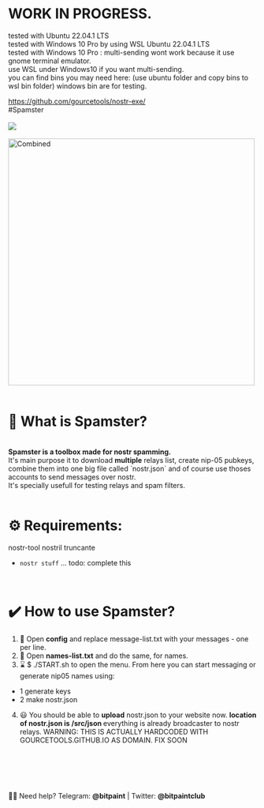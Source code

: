 # WORK IN PROGRESS.
tested with Ubuntu 22.04.1 LTS <br>
tested with Windows 10 Pro by using WSL Ubuntu 22.04.1 LTS <br>
tested with Windows 10 Pro : multi-sending wont work because it use gnome terminal emulator. <br>
use WSL under Windows10 if you want multi-sending. <br>
you can find bins you may need here: (use ubuntu folder and copy bins to wsl bin folder) windows bin are for testing.<br>

https://github.com/gourcetools/nostr-exe/  <br>
#Spamster                         
<br>
<img src="https://img.shields.io/badge/License-MIT-orange.svg"> <br> <br>
 <img src="https://user-images.githubusercontent.com/120996278/213299682-2d88452d-76d2-4ce0-8e34-c060c0e89612.png" alt="Combined" width="500px"> <br> <br>


# <b>🍩 What is Spamster?</b><br>
<br>
<b>Spamster is a toolbox made for nostr spamming.</b><br>
It's main purpose it to download <b>multiple</b> relays list, create nip-05 pubkeys, combine them into one big file called `nostr.json` and of course use thoses accounts to send messages over nostr. <br>
It's specially usefull for testing relays and spam filters.<br>
<br>

# <b>⚙️ Requirements:</b><br>
nostr-tool  nostril truncante
- `nostr stuff` ... todo: complete this  <br>
<br>

# <b>✔️ How to use Spamster?</b><br>
1) 📜  Open <b>config</b> and replace </b>message-list.txt</b> with your messages - one per line.<br>
2) 🧰  Open <b>names-list.txt</b> and do the same, for names. <br>
3) ⌛  $ ./START.sh to open the menu. From here you can start messaging or generate nip05 names using:<br>
- 1 generate keys
- 2 make nostr.json
4) 😃  You should be able to <b>upload</b> nostr.json to your website now. <b>location of nostr.json is /src/json </b> everything is already broadcaster to nostr relays. </b> WARNING: THIS IS ACTUALLY HARDCODED WITH GOURCETOOLS.GITHUB.IO AS DOMAIN. FIX SOON
<br>

<br> <br>
<br>
🙋‍♂️ Need help? Telegram: <b>@bitpaint</b> | Twitter: <b>@bitpaintclub<br></b>
